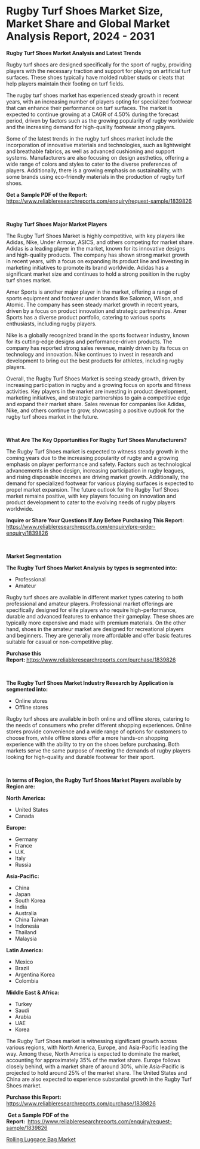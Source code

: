 <p><h1>Rugby Turf Shoes Market Size, Market Share and Global Market Analysis Report, 2024 - 2031</h1></p><p><strong>Rugby Turf Shoes Market Analysis and Latest Trends</strong></p>
<p><p>Rugby turf shoes are designed specifically for the sport of rugby, providing players with the necessary traction and support for playing on artificial turf surfaces. These shoes typically have molded rubber studs or cleats that help players maintain their footing on turf fields.</p><p>The rugby turf shoes market has experienced steady growth in recent years, with an increasing number of players opting for specialized footwear that can enhance their performance on turf surfaces. The market is expected to continue growing at a CAGR of 4.50% during the forecast period, driven by factors such as the growing popularity of rugby worldwide and the increasing demand for high-quality footwear among players.</p><p>Some of the latest trends in the rugby turf shoes market include the incorporation of innovative materials and technologies, such as lightweight and breathable fabrics, as well as advanced cushioning and support systems. Manufacturers are also focusing on design aesthetics, offering a wide range of colors and styles to cater to the diverse preferences of players. Additionally, there is a growing emphasis on sustainability, with some brands using eco-friendly materials in the production of rugby turf shoes.</p></p>
<p><strong>Get a Sample PDF of the Report:&nbsp;</strong> <a href="https://www.reliableresearchreports.com/enquiry/request-sample/1839826">https://www.reliableresearchreports.com/enquiry/request-sample/1839826</a></p>
<p>&nbsp;</p>
<p><strong>Rugby Turf Shoes Major Market Players</strong></p>
<p><p>The Rugby Turf Shoes Market is highly competitive, with key players like Adidas, Nike, Under Armour, ASICS, and others competing for market share. Adidas is a leading player in the market, known for its innovative designs and high-quality products. The company has shown strong market growth in recent years, with a focus on expanding its product line and investing in marketing initiatives to promote its brand worldwide. Adidas has a significant market size and continues to hold a strong position in the rugby turf shoes market.</p><p>Amer Sports is another major player in the market, offering a range of sports equipment and footwear under brands like Salomon, Wilson, and Atomic. The company has seen steady market growth in recent years, driven by a focus on product innovation and strategic partnerships. Amer Sports has a diverse product portfolio, catering to various sports enthusiasts, including rugby players.</p><p>Nike is a globally recognized brand in the sports footwear industry, known for its cutting-edge designs and performance-driven products. The company has reported strong sales revenue, mainly driven by its focus on technology and innovation. Nike continues to invest in research and development to bring out the best products for athletes, including rugby players.</p><p>Overall, the Rugby Turf Shoes Market is seeing steady growth, driven by increasing participation in rugby and a growing focus on sports and fitness activities. Key players in the market are investing in product development, marketing initiatives, and strategic partnerships to gain a competitive edge and expand their market share. Sales revenue for companies like Adidas, Nike, and others continue to grow, showcasing a positive outlook for the rugby turf shoes market in the future.</p></p>
<p>&nbsp;</p>
<p><strong>What Are The Key Opportunities For Rugby Turf Shoes Manufacturers?</strong></p>
<p><p>The Rugby Turf Shoes market is expected to witness steady growth in the coming years due to the increasing popularity of rugby and a growing emphasis on player performance and safety. Factors such as technological advancements in shoe design, increasing participation in rugby leagues, and rising disposable incomes are driving market growth. Additionally, the demand for specialized footwear for various playing surfaces is expected to propel market expansion. The future outlook for the Rugby Turf Shoes market remains positive, with key players focusing on innovation and product development to cater to the evolving needs of rugby players worldwide.</p></p>
<p><strong>Inquire or Share Your Questions If Any Before Purchasing This Report:</strong> <a href="https://www.reliableresearchreports.com/enquiry/pre-order-enquiry/1839826">https://www.reliableresearchreports.com/enquiry/pre-order-enquiry/1839826</a></p>
<p>&nbsp;</p>
<p><strong>Market Segmentation</strong></p>
<p><strong>The Rugby Turf Shoes Market Analysis by types is segmented into:</strong></p>
<p><ul><li>Professional</li><li>Amateur</li></ul></p>
<p><p>Rugby turf shoes are available in different market types catering to both professional and amateur players. Professional market offerings are specifically designed for elite players who require high-performance, durable and advanced features to enhance their gameplay. These shoes are typically more expensive and made with premium materials. On the other hand, shoes in the amateur market are designed for recreational players and beginners. They are generally more affordable and offer basic features suitable for casual or non-competitive play.</p></p>
<p><strong>Purchase this Report:&nbsp;</strong><a href="https://www.reliableresearchreports.com/purchase/1839826">https://www.reliableresearchreports.com/purchase/1839826</a></p>
<p>&nbsp;</p>
<p><strong>The Rugby Turf Shoes Market Industry Research by Application is segmented into:</strong></p>
<p><ul><li>Online stores</li><li>Offline stores</li></ul></p>
<p><p>Rugby turf shoes are available in both online and offline stores, catering to the needs of consumers who prefer different shopping experiences. Online stores provide convenience and a wide range of options for customers to choose from, while offline stores offer a more hands-on shopping experience with the ability to try on the shoes before purchasing. Both markets serve the same purpose of meeting the demands of rugby players looking for high-quality and durable footwear for their sport.</p></p>
<p>&nbsp;</p>
<p><strong>In terms of Region, the Rugby Turf Shoes Market Players available by Region are:</strong></p>
<p>
    <p> <strong> North America: </strong>
        <ul>
            <li>United States</li>
            <li>Canada</li>
        </ul>
        </p> 
    <p> <strong> Europe: </strong>
        <ul>
            <li>Germany</li>
            <li>France</li>
            <li>U.K.</li>
            <li>Italy</li>
            <li>Russia</li>
        </ul>
        </p> 
    <p> <strong> Asia-Pacific: </strong>
        <ul>
            <li>China</li>
            <li>Japan</li>
            <li>South Korea</li>
            <li>India</li>
            <li>Australia</li>
            <li>China Taiwan</li>
            <li>Indonesia</li>
            <li>Thailand</li>
            <li>Malaysia</li>
        </ul>
        </p> 
    <p> <strong> Latin America: </strong>
        <ul>
            <li>Mexico</li>
            <li>Brazil</li>
            <li>Argentina Korea</li>
            <li>Colombia</li>
        </ul>
        </p> 
    <p> <strong> Middle East & Africa: </strong>
        <ul>
            <li>Turkey</li>
            <li>Saudi</li>
            <li>Arabia</li>
            <li>UAE</li>
            <li>Korea</li>
        </ul>
    </p>
    </p>
<p><p>The Rugby Turf Shoes market is witnessing significant growth across various regions, with North America, Europe, and Asia-Pacific leading the way. Among these, North America is expected to dominate the market, accounting for approximately 35% of the market share. Europe follows closely behind, with a market share of around 30%, while Asia-Pacific is projected to hold around 25% of the market share. The United States and China are also expected to experience substantial growth in the Rugby Turf Shoes market.</p></p>
<p><strong>Purchase this Report: </strong><a href="https://www.reliableresearchreports.com/purchase/1839826">https://www.reliableresearchreports.com/purchase/1839826</a></p>
<p>&nbsp;<strong>Get a Sample PDF of the Report:&nbsp;&nbsp;</strong><a href="https://www.reliableresearchreports.com/enquiry/request-sample/1839826">https://www.reliableresearchreports.com/enquiry/request-sample/1839826</a></p>
<p><strong></strong></p>
<p><p><a href="https://github.com/NorbertYates/Market-Research-Report-List-4/blob/main/rolling-luggage-bag-market.md">Rolling Luggage Bag Market</a></p></p>